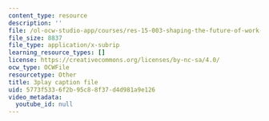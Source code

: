 ```yaml
---
content_type: resource
description: ''
file: /ol-ocw-studio-app/courses/res-15-003-shaping-the-future-of-work-15-662x-spring-2016/5773f5336f2b95c88f37d4d981a9e126_8MLEYc3PLUc.srt
file_size: 8837
file_type: application/x-subrip
learning_resource_types: []
license: https://creativecommons.org/licenses/by-nc-sa/4.0/
ocw_type: OCWFile
resourcetype: Other
title: 3play caption file
uid: 5773f533-6f2b-95c8-8f37-d4d981a9e126
video_metadata:
  youtube_id: null
---
```

